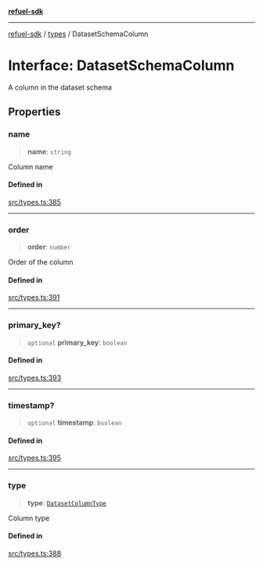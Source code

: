 [**refuel-sdk**](../../README.md)

***

[refuel-sdk](../../modules.md) / [types](../README.md) / DatasetSchemaColumn

# Interface: DatasetSchemaColumn

A column in the dataset schema

## Properties

### name

> **name**: `string`

Column name

#### Defined in

[src/types.ts:385](https://github.com/refuel-ai/refuel-sdk/blob/240c3e68ab946b6c24b6f2eafb12779c24332cdb/src/types.ts#L385)

***

### order

> **order**: `number`

Order of the column

#### Defined in

[src/types.ts:391](https://github.com/refuel-ai/refuel-sdk/blob/240c3e68ab946b6c24b6f2eafb12779c24332cdb/src/types.ts#L391)

***

### primary\_key?

> `optional` **primary\_key**: `boolean`

#### Defined in

[src/types.ts:393](https://github.com/refuel-ai/refuel-sdk/blob/240c3e68ab946b6c24b6f2eafb12779c24332cdb/src/types.ts#L393)

***

### timestamp?

> `optional` **timestamp**: `boolean`

#### Defined in

[src/types.ts:395](https://github.com/refuel-ai/refuel-sdk/blob/240c3e68ab946b6c24b6f2eafb12779c24332cdb/src/types.ts#L395)

***

### type

> **type**: [`DatasetColumnType`](../enumerations/DatasetColumnType.md)

Column type

#### Defined in

[src/types.ts:388](https://github.com/refuel-ai/refuel-sdk/blob/240c3e68ab946b6c24b6f2eafb12779c24332cdb/src/types.ts#L388)
